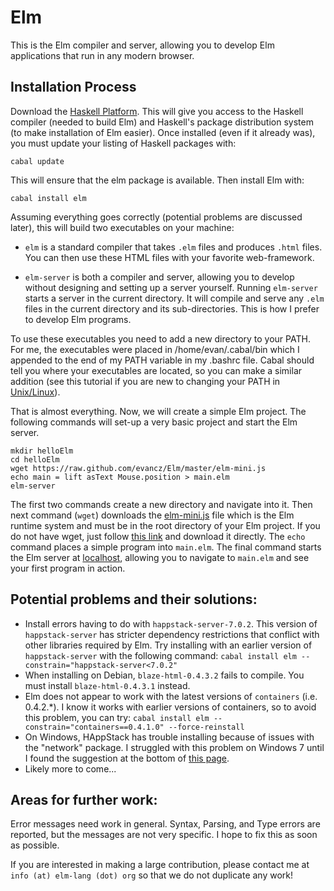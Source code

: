Elm
===

This is the Elm compiler and server, allowing you to develop Elm applications that run in any modern browser.

Installation Process
--------------------

Download the [Haskell Platform](http://hackage.haskell.org/platform/). This will give you access to the Haskell compiler (needed to build Elm) and Haskell's package distribution system (to make installation of Elm easier). Once installed (even if it already was), you must update your listing of Haskell packages with:

    cabal update

This will ensure that the elm package is available. Then install Elm with:

    cabal install elm

Assuming everything goes correctly (potential problems are discussed later), this will build two executables on your machine:

* `elm` is a standard compiler that takes `.elm` files and produces `.html` files. You can then use these HTML files with your favorite web-framework.

* `elm-server` is both a compiler and server, allowing you to develop without designing and setting up a server yourself. Running `elm-server` starts a server in the current directory. It will compile and serve any `.elm` files in the current directory and its sub-directories. This is how I prefer to develop Elm programs.

To use these executables you need to add a new directory to your PATH. For me, the executables were placed in /home/evan/.cabal/bin which I appended to the end of my PATH variable in my .bashrc file. Cabal should tell you where your executables are located, so you can make a similar addition (see this tutorial if you are new to changing your PATH in [Unix/Linux](http://www.cyberciti.biz/faq/unix-linux-adding-path/)).

That is almost everything. Now, we will create a simple Elm project. The following commands will set-up a very basic project and start the Elm server.

    mkdir helloElm
    cd helloElm
    wget https://raw.github.com/evancz/Elm/master/elm-mini.js
    echo main = lift asText Mouse.position > main.elm
    elm-server

The first two commands create a new directory and navigate into it. Then next command (`wget`) downloads the [elm-mini.js](https://raw.github.com/evancz/Elm/master/elm-mini.js) file which is the Elm runtime system and must be in the root directory of your Elm project. If you do not have wget, just follow [this link](https://raw.github.com/evancz/Elm/master/elm-mini.js) and download it directly. The `echo` command places a simple program into `main.elm`. The final command starts the Elm server at [localhost](http://localhost:8000/), allowing you to navigate to `main.elm` and see your first program in action.


Potential problems and their solutions:
---------------------------------------

* Install errors having to do with `happstack-server-7.0.2`. This version of `happstack-server` has stricter dependency restrictions that conflict with other libraries required by Elm. Try installing with an earlier version of `happstack-server` with the following command: `cabal install elm --constrain="happstack-server<7.0.2"`
* When installing on Debian, `blaze-html-0.4.3.2` fails to compile. You must install `blaze-html-0.4.3.1` instead.
* Elm does not appear to work with the latest versions of `containers` (i.e. 0.4.2.*). I know it works with earlier versions of containers, so to avoid this problem, you can try: `cabal install elm --constrain="containers==0.4.1.0" --force-reinstall`
* On Windows, HAppStack has trouble installing because of issues with the "network" package. I struggled with this problem on Windows 7 until I found the suggestion at the bottom of [this page](http://hackage.haskell.org/trac/ghc/ticket/5159).
* Likely more to come...


Areas for further work:
-----------------------

Error messages need work in general. Syntax, Parsing, and Type errors are reported, but the messages are not very specific. I hope to fix this as soon as possible.

If you are interested in making a large contribution, please contact me at `info (at) elm-lang (dot) org` so that we do not duplicate any work!